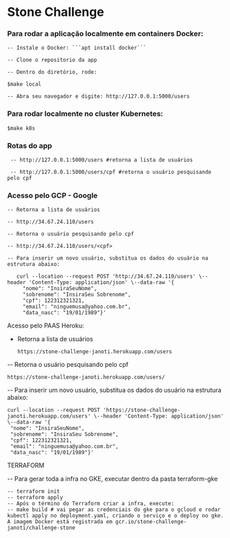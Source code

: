 # Stone Challenge

### Para rodar a aplicação localmente em containers Docker:

    -- Instale o Docker: ```apt install docker```

    -- Clone o repositorio da app

    -- Dentro do diretório, rode:

   ``` $make local ```
 
    -- Abra seu navegador e digite: http://127.0.0.1:5000/users
    
### Para rodar localmente no cluster Kubernetes:

   ``` $make k8s ```

### Rotas do app

     -- http://127.0.0.1:5000/users #retorna a lista de usuários

     -- http://127.0.0.1:5000/users/cpf #retorna o usuário pesquisando pelo cpf


### Acesso pelo GCP - Google

    -- Retorna a lista de usuários

    -- http://34.67.24.110/users

    -- Retorna o usuário pesquisando pelo cpf

    -- http://34.67.24.110/users/<cpf>
 
    -- Para inserir um novo usuário, substitua os dados do usuário na estrutura abaixo:

       curl --location --request POST 'http://34.67.24.110/users' \--header 'Content-Type: application/json' \--data-raw '{
         "nome": "InsiraSeuNome",
         "sobrenome": "InsiraSeu Sobrenome",
         "cpf": 122312321321,
         "email": "ninguemusa@yahoo.com.br",
         "data_nasc": "19/01/1989"}'



Acesso pelo PAAS Heroku:

* Retorna a lista de usuários

    ``` https://stone-challenge-janoti.herokuapp.com/users ```

-- Retorna o usuário pesquisando pelo cpf

   ``` https://stone-challenge-janoti.herokuapp.com/users/ ```

-- Para inserir um novo usuário, substitua os dados do usuário na estrutura abaixo:

    curl --location --request POST 'https://stone-challenge-janoti.herokuapp.com/users' \--header 'Content-Type: application/json' \--data-raw '{
     "nome": "InsiraSeuNome",
     "sobrenome": "InsiraSeu Sobrenome",
     "cpf": 122312321321,
     "email": "ninguemusa@yahoo.com.br",
     "data_nasc": "19/01/1989"}'
     
     
     
TERRAFORM

-- Para gerar toda a infra no GKE, executar dentro da pasta terraform-gke

    -- terraform init
    -- terraform apply
    -- Após o término do Terraform criar a infra, execute:
    -- make build # vai pegar as credenciais do gke para o gcloud e rodar kubectl apply no deployment.yaml, criando o serviço e o deploy no gke. A imagem Docker está registrada em gcr.io/stone-challenge-janoti/challenge-stone
                
